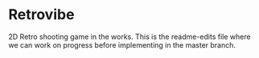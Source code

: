 # Retrovibe
2D Retro shooting game in the works.
This is the readme-edits file where we can work on progress before implementing in the master branch.
